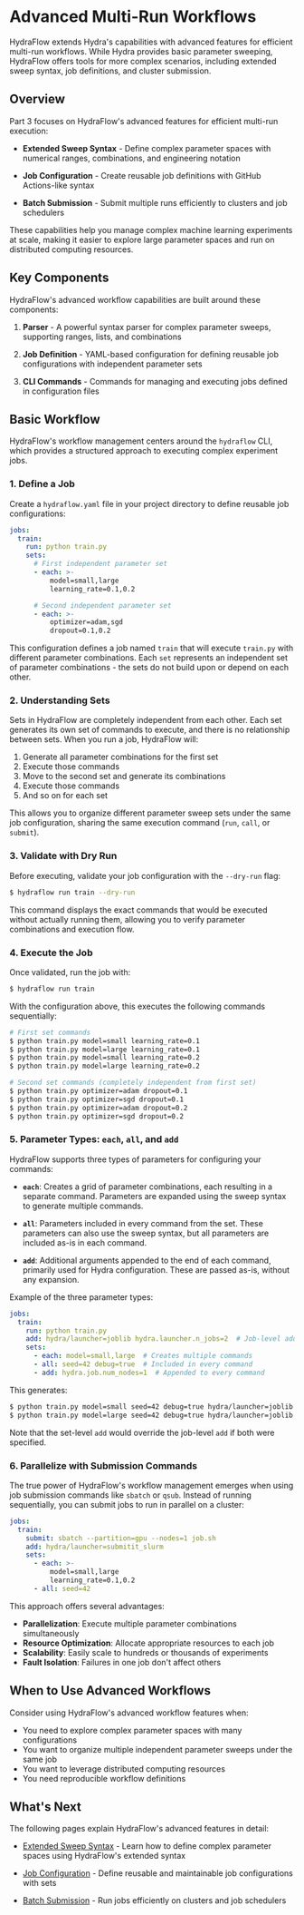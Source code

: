 # Advanced Multi-Run Workflows

HydraFlow extends Hydra's capabilities with advanced features for efficient
multi-run workflows. While Hydra provides basic parameter sweeping, HydraFlow
offers tools for more complex scenarios, including extended sweep syntax,
job definitions, and cluster submission.

## Overview

Part 3 focuses on HydraFlow's advanced features for efficient multi-run execution:

- **Extended Sweep Syntax** - Define complex parameter spaces with numerical
  ranges, combinations, and engineering notation

- **Job Configuration** - Create reusable job definitions with GitHub
  Actions-like syntax

- **Batch Submission** - Submit multiple runs efficiently to clusters
  and job schedulers

These capabilities help you manage complex machine learning experiments
at scale, making it easier to explore large parameter spaces and run
on distributed computing resources.

## Key Components

HydraFlow's advanced workflow capabilities are built around these components:

1. **Parser** - A powerful syntax parser for complex parameter sweeps,
   supporting ranges, lists, and combinations

2. **Job Definition** - YAML-based configuration for defining reusable
   job configurations with independent parameter sets

3. **CLI Commands** - Commands for managing and executing jobs defined
   in configuration files

## Basic Workflow

HydraFlow's workflow management centers around the `hydraflow` CLI, which
provides a structured approach to executing complex experiment jobs.

### 1. Define a Job

Create a `hydraflow.yaml` file in your project directory to define reusable job
configurations:

```yaml title="hydraflow.yaml"
jobs:
  train:
    run: python train.py
    sets:
      # First independent parameter set
      - each: >-
          model=small,large
          learning_rate=0.1,0.2

      # Second independent parameter set
      - each: >-
          optimizer=adam,sgd
          dropout=0.1,0.2
```

This configuration defines a job named `train` that will execute `train.py` with
different parameter combinations. Each `set` represents an independent set of
parameter combinations - the sets do not build upon or depend on each other.

### 2. Understanding Sets

Sets in HydraFlow are completely independent from each other. Each set generates
its own set of commands to execute, and there is no relationship between sets.
When you run a job, HydraFlow will:

1. Generate all parameter combinations for the first set
2. Execute those commands
3. Move to the second set and generate its combinations
4. Execute those commands
5. And so on for each set

This allows you to organize different parameter sweep sets under the same job
configuration, sharing the same execution command (`run`, `call`, or `submit`).

### 3. Validate with Dry Run

Before executing, validate your job configuration with the `--dry-run` flag:

```bash
$ hydraflow run train --dry-run
```

This command displays the exact commands that would be executed without actually
running them, allowing you to verify parameter combinations and execution flow.

### 4. Execute the Job

Once validated, run the job with:

```bash
$ hydraflow run train
```

With the configuration above, this executes the following commands sequentially:

```bash
# First set commands
$ python train.py model=small learning_rate=0.1
$ python train.py model=large learning_rate=0.1
$ python train.py model=small learning_rate=0.2
$ python train.py model=large learning_rate=0.2

# Second set commands (completely independent from first set)
$ python train.py optimizer=adam dropout=0.1
$ python train.py optimizer=sgd dropout=0.1
$ python train.py optimizer=adam dropout=0.2
$ python train.py optimizer=sgd dropout=0.2
```

### 5. Parameter Types: `each`, `all`, and `add`

HydraFlow supports three types of parameters for configuring your commands:

- **`each`**: Creates a grid of parameter combinations, each resulting in a separate
  command. Parameters are expanded using the sweep syntax to generate multiple commands.

- **`all`**: Parameters included in every command from the set. These parameters
  can also use the sweep syntax, but all parameters are included as-is in each command.

- **`add`**: Additional arguments appended to the end of each command, primarily used
  for Hydra configuration. These are passed as-is, without any expansion.

Example of the three parameter types:

```yaml
jobs:
  train:
    run: python train.py
    add: hydra/launcher=joblib hydra.launcher.n_jobs=2  # Job-level add
    sets:
      - each: model=small,large  # Creates multiple commands
      - all: seed=42 debug=true  # Included in every command
      - add: hydra.job.num_nodes=1  # Appended to every command
```

This generates:

```bash
$ python train.py model=small seed=42 debug=true hydra/launcher=joblib hydra.launcher.n_jobs=2 hydra.job.num_nodes=1
$ python train.py model=large seed=42 debug=true hydra/launcher=joblib hydra.launcher.n_jobs=2 hydra.job.num_nodes=1
```

Note that the set-level `add` would override the job-level `add` if both were specified.

### 6. Parallelize with Submission Commands

The true power of HydraFlow's workflow management emerges when using job submission
commands like `sbatch` or `qsub`. Instead of running sequentially, you can submit
jobs to run in parallel on a cluster:

```yaml title="hydraflow.yaml"
jobs:
  train:
    submit: sbatch --partition=gpu --nodes=1 job.sh
    add: hydra/launcher=submitit_slurm
    sets:
      - each: >-
          model=small,large
          learning_rate=0.1,0.2
      - all: seed=42
```

This approach offers several advantages:
- **Parallelization**: Execute multiple parameter combinations simultaneously
- **Resource Optimization**: Allocate appropriate resources to each job
- **Scalability**: Easily scale to hundreds or thousands of experiments
- **Fault Isolation**: Failures in one job don't affect others

## When to Use Advanced Workflows

Consider using HydraFlow's advanced workflow features when:

- You need to explore complex parameter spaces with many configurations
- You want to organize multiple independent parameter sweeps under the same job
- You want to leverage distributed computing resources
- You need reproducible workflow definitions

## What's Next

The following pages explain HydraFlow's advanced features in detail:

- [Extended Sweep Syntax](sweep-syntax.md) - Learn how to define complex
  parameter spaces using HydraFlow's extended syntax

- [Job Configuration](job-configuration.md) - Define reusable and maintainable
  job configurations with sets

- [Batch Submission](batch-submission.md) - Run jobs efficiently on
  clusters and job schedulers